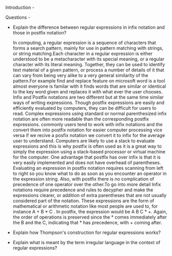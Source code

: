 Introduction -






Questions -

- Explain the difference between regular expressions in infix notation and those in postfix notation?

    In computing, a regular expression is a sequence of characters that forms a search pattern, mainly for use in pattern matching with strings, or string matching.Each character in a regular expression is either understood to be a metacharacter with its special meaning, or a regular character with its literal meaning. Together, they can be used to identify text material of a given pattern, or process a number of details of it that can vary from being very alike to a very general similarity of the pattern.For example find and replace feature on microsoft word is a tool almost everyone is familar with it finds words that are similar or identical to the key word given and replaces it with what ever the user chooses. Infix and Postfix notations are two different but at the same time similar ways of writing expressions. Though postfix expressions are easily and efficiently evaluated by computers, they can be difficult for users to read. Complex expressions using standard or normal parenthesized infix notation are often more readable than the corresponding postfix expressions. commonly users tend to work with infix notations and the convert them into postfix notation for easier computer processing vice versa if we recive a posfix notation we convert it to infix for the average user to understand. Computers are likely to use a stack to evaluate expressions and this is why postfix is often used as it is a great way to simply the expression using a stack-based processor or virtual machine for the computer. One advantage that postfix has over infix is that it is very easily implemented and does not have overhead of parentheses. Evaluating an expression in postfix notation requires scanning from left to right so you know what to do as soon as you encounter an operator in the expression string. Also, with postfix there is no complication of precedence of one operator over the other.To go into more detail Infix notations require precedence and rules to decypher and make the expressions clearer, or addition of extra parentheses that are not usually considered part of the notation. These expressions are the form of mathematical or arithmetic notation like most people are used to, for instance A + B * C . In postfix, the expression would be A B C * +. Again, the order of operations is preserved since the * comes immediately after the B and the C, indicating that * has precedence, with + coming after.





- Explain how Thompson's construction for regular expressions works?



- Explain what is meant by the term irregular language in the context of regular expressions?


